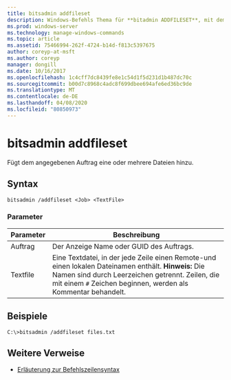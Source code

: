 ```yaml
---
title: bitsadmin addfileset
description: Windows-Befehls Thema für **bitadmin ADDFILESET**, mit dem dem angegebenen Auftrag eine oder mehrere Dateien hinzugefügt werden.
ms.prod: windows-server
ms.technology: manage-windows-commands
ms.topic: article
ms.assetid: 75466994-262f-4724-b14d-f813c5397675
author: coreyp-at-msft
ms.author: coreyp
manager: dongill
ms.date: 10/16/2017
ms.openlocfilehash: 1c4cff7dc8439fe8e1c54d1f5d231d1b487dc70c
ms.sourcegitcommit: b00d7c8968c4adc8f699dbee694afe6ed36bc9de
ms.translationtype: MT
ms.contentlocale: de-DE
ms.lasthandoff: 04/08/2020
ms.locfileid: "80850973"
---
```

# <a name="bitsadmin-addfileset"></a>bitsadmin addfileset

Fügt dem angegebenen Auftrag eine oder mehrere Dateien hinzu.

## <a name="syntax"></a>Syntax

```
bitsadmin /addfileset <Job> <TextFile>
```

### <a name="parameters"></a>Parameter

| Parameter | Beschreibung |
| --------- | ----------- |
| Auftrag | Der Anzeige Name oder GUID des Auftrags. |
| Textfile | Eine Textdatei, in der jede Zeile einen Remote-und einen lokalen Dateinamen enthält. **Hinweis:** Die Namen sind durch Leerzeichen getrennt. Zeilen, die mit einem `#` Zeichen beginnen, werden als Kommentar behandelt. |

## <a name="examples"></a><a name=BKMK_examples></a>Beispiele

```
C:\>bitsadmin /addfileset files.txt
```

## <a name="additional-references"></a>Weitere Verweise

- [Erläuterung zur Befehlszeilensyntax](command-line-syntax-key.md)